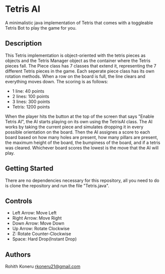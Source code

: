 # Tetris AI
A minimalistic java implementation of Tetris that comes with a toggleable Tetris Bot to play the game for you.

## Description
This Tetris implementation is object-oriented with the tetris pieces as objects and the Tetris Manager object as the container where the Tetris pieces fall. The Piece class has 7 classes that extend it, representing the 7 different Tetris pieces in the game. Each seperate piece class has its own rotation methods. When a row on the board is full, the line clears and everything moves down. The scoring is as follows:

- 1 line: 40 points
- 2 lines: 100 points
- 3 lines: 300 points
- Tetris: 1200 points

When the player hits the button at the top of the screen that says "Enable Tetris AI", the AI starts playing on its own using the TetrisAI class. The AI works by taking the current piece and simulates dropping it in every possible orientation on the board. Then the AI assignes a score to each board based on how many holes are present, how many pillars are present, the maximum height of the board, the bumpiness of the board, and if a tetris was cleared. Whichever board scores the lowest is the move that the AI will play. 

## Getting Started
There are no dependencies necessary for this repository, all you need to do is clone the repository and run the file "Tetris.java".

## Controls
- Left Arrow: Move Left
- Right Arrow: Move Right
- Down Arrow: Move Down
- Up Arrow: Rotate Clockwise
- Z: Rotate Counter-Clockwise
- Space: Hard Drop(Instant Drop)

## Authors
Rohith Koneru
rkoneru21@gmail.com

